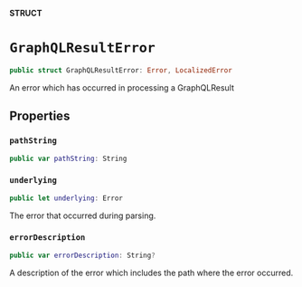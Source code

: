 **STRUCT**

# `GraphQLResultError`

```swift
public struct GraphQLResultError: Error, LocalizedError
```

An error which has occurred in processing a GraphQLResult

## Properties
### `pathString`

```swift
public var pathString: String
```

### `underlying`

```swift
public let underlying: Error
```

The error that occurred during parsing.

### `errorDescription`

```swift
public var errorDescription: String?
```

A description of the error which includes the path where the error occurred.

